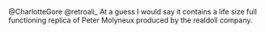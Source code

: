 @CharlotteGore @retroali_ At a guess I would say it contains a life size full functioning replica of Peter Molyneux produced by the realdoll company.
